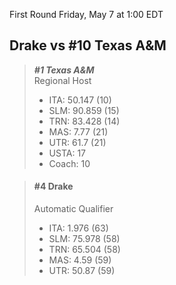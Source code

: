 First Round
Friday, May 7 at 1:00 EDT
## Drake vs #10 Texas A&M

> ***#1 Texas A&M***  
> Regional Host  
> - ITA: 50.147 (10)  
> - SLM: 90.859 (15)  
> - TRN: 83.428 (14)  
> - MAS: 7.77 (21)  
> - UTR: 61.7 (21)  
> - USTA: 17  
> - Coach: 10  

> #### #4 Drake  
> Automatic Qualifier  
> - ITA: 1.976 (63)  
> - SLM: 75.978 (58)  
> - TRN: 65.504 (58)  
> - MAS: 4.59 (59)  
> - UTR: 50.87 (59)  